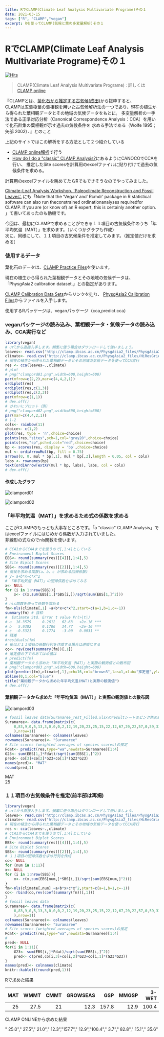 ```yaml
---
title: RでCLAMP(Climate Leaf Analysis Multivariate Programe)その１
date: 2021-03-15
tags: ["R", "CLAMP","vegan"]
excerpt: Rを使ってCLAMP(気候と葉の多変量解析)その１
---
```


# RでCLAMP(Climate Leaf Analysis Multivariate Programe)その１

[![Hits](https://hits.seeyoufarm.com/api/count/incr/badge.svg?url=https%3A%2F%2Fgitpress.io%2F%40statrstart%2FCLAMP01&count_bg=%2379C83D&title_bg=%23555555&icon=&icon_color=%23E7E7E7&title=hits&edge_flat=false)](https://hits.seeyoufarm.com)

> CLAMP(Climate Leaf Analysis Multivariate Programe) : 詳しくは[CLAMP online](http://clamp.ibcas.ac.cn/CLAMP_Home.html) 

『CLAMPとは、[葉化石から推定する古気候(成田)](https://www.jstage.jst.go.jp/article/chitoka/80/0/80_37/_pdf)から抜粋すると、    
CLAMPは広葉樹葉の葉相観を用いた古気候解析法の一つであり，現在の植生から得られた葉相観データとその地域の気候データをもとに，
多変量解析の一手法である正準対応分析（Canonical Correspondence Analysis：CCA）を用いて化石群集の葉相観が示す過去の気候条件を
求める手法である（Wolfe 1995； 矢部 2002）．』とのこと

上記のサイトではこの解析をする方法として２つ紹介している
- [CLAMP online解析](http://clamp.ibcas.ac.cn/CLAMP_Analysis_Online2/enterdata.do)で行う
- [How do I do a "classic" CLAMP Analysis?](http://clamp.ibcas.ac.cn/CLAMP_Classic.html)にあるようにCANOCOでCCAを行い、
推定したSite scoresを計算用のexcelファイルに貼り付けて過去の気候条件を求める。

計算用のexcelファイルを眺めてたらRでもできそうなのでやってみました。

[Climate-Leaf Analysis Workshop. 'Paleoclimate Reconstruction and Fossil Leaves'.](https://www.researchgate.net/publication/309619449_Climate-Leaf_Analysis_Workshop_%27Paleoclimate_Reconstruction_and_Fossil_Leaves%27_Alberta_Palaeontology_Society_-_Paleo_2016)
にも「Note that the ‘Vegan’ and’ Rcmdr’ package in R statistical software can also run theconstrained ordinationanalyses requiredfor CLAMP.
If you are (or know of) an R expert, this is certainly another option. 」て書いてあったのも動機です。

今回は、最初にCLAMPで求めることができる１１項目の古気候条件のうち「年平均気温（MAT）」を求めます。（いくつかグラフも作成）  
次に、同様にして、１１項目の古気候条件を推定してみます。（推定値だけを求める）  

### 使用するデータ

葉化石のデータは、[CLAMP Practice Files](http://clamp.ibcas.ac.cn/CLAMP_Practice.html)を使います。

現在の植生から得られた葉相観データとその地域の気候データは、「PhysgAsia2 calibration dataset.」との指定があります。

[CLAMP Calibration Data Sets](http://clamp.ibcas.ac.cn/CLAMP_Calibration.html)からリンクを辿り、
[PhysgAsia2 Calibration Files](http://clamp.ibcas.ac.cn/CLAMP_PhysgAsia2.html)からファイルを入手します。  

使用するRパッケージは、veganパッケージ（cca,predict.cca）

### veganパッケージの読み込み、葉相観データ・気候データの読み込み、CCA実行など

```R
library(vegan)
# urlから直接入手します。頻繁に使う場合はダウンロードして使いましょう。
leaves<- read.csv("http://clamp.ibcas.ac.cn/PhysgAsia2_files/PhysgAsia2.csv",row.names=1,check.names=F)
climate<- read.csv("http://clamp.ibcas.ac.cn/PhysgAsia2_files/HiResGridMetAsia2.csv",row.names=1,check.names=F)
# 現在の植生から得られた葉相観データとその地域の気候データを使ってCCA実行
res <- cca(leaves~.,climate) 
# plot
# png("clampord01.png",width=600,height=600)
par(mfrow=c(2,2),mar=c(4,4,2,1))
ordiplot(res)
ordiplot(res,c(1,3))
ordiplot(res,c(2,3))
par(mfrow=c(1,1))
# dev.off()
# きれいにプロット（例）
# png("clampord02.png",width=600,height=600)
par(mar=c(4,4,2,1))
# 1-2
cols<- rainbow(11)
choice<- c(1,2)
plot(res, type = 'n',choice=choice)
points(res,"sites",pch=1,col="gray20",choice=choice)
points(res,"sp",pch=4,col="red",choice=choice)
bp <- scores(res, display = 'bp',choice=choice)
mul <- ordiArrowMul(bp, fill = 0.75)
arrows(0, 0, mul * bp[,1], mul * bp[,2],length = 0.05, col = cols)
labs <- rownames(bp)
text(ordiArrowTextXY(mul * bp, labs), labs, col = cols)
# dev.off()
```

#### 作成したグラフ

![clampord01](https://raw.githubusercontent.com/statrstart/statrstart.github.com/master/source/images/clampord01.png)

![clampord02](https://raw.githubusercontent.com/statrstart/statrstart.github.com/master/source/images/clampord02.png)

### 「年平均気温（MAT）」を求めるため式の係数を求める

ここがCLAMPのもっとも大事なところです。「a "classic" CLAMP Analysis」ではexcelファイルにはじめから係数が入力されていました。  
非線形の式なのでnls関数を使います。

```R
# CCA1からCCA4までを使うので[,1:4]としている
# Environment Biplot Scores
EBS<- round(summary(res)[[4]][,1:4],5)
# Site Biplot Scores
SBS<- round(summary(res)[[2]][,1:4],5)
# 気候を求める関数(a、b、c が求める回帰係数)
# y~ a+b*x+c*x^2 
# 「年平均気温（MAT）」の回帰係数を求めてみる
x<- NULL
for (i in 1:nrow(SBS)){
	x<- c(x,sum(EBS[1,]*SBS[i,])/sqrt(sum(EBS[1,]^2)))
}
# nls関数を使って係数を求める
fm<-nls(climate[,1] ~a+b*x+c*x^2,start=c(a=1,b=1,c=-1)) 
summary(fm) # 抜粋
#  Estimate Std. Error t value Pr(>|t|)    
# a  16.3579     0.2612   62.63   <2e-16 ***
# b   5.9302     0.1706   34.77   <2e-16 ***
# c  -0.5321     0.1774   -3.00   0.0031 **    
# 残差
#residuals(fm)
# 後ほど１１項目の係数行列を作成する場合は逆順にする 
co<- rev(coef(summary(fm))[,1])
# 推定値の下でのあてはめ値は
# predict(fm)
# 葉相観データから求めた「年平均気温（MAT）」と実際の観測値との散布図
# png("clampord03.png",width=600,height=600)
plot(predict(fm),climate[,1],pch=16,col="brown3",las=1,xlab="推定値",ylab="実測値",xlim=c(0,30),ylim=c(0,30),xaxs="i",yaxs="i")
abline(0,1,col="blue")
title("葉相観データから求めた年平均気温(MAT)と実際の観測値")
# dev.off()
```

#### 葉相観データから求めた「年平均気温（MAT）」と実際の観測値との散布図

![clampord03](https://raw.githubusercontent.com/statrstart/statrstart.github.com/master/source/images/clampord03.png)

```R
# fossil leaves data(Suranaree_Test_Filled.xlsxのresultシートのピンク色の部分)
Suranaree<- data.frame(matrix(c(
	0,83,9,0,5,13,3,0,0,0,2,12,19,20,23,25,15,22,12,67,20,22,57,0,59,33,6,2,0,98,3
	),nrow=1))
colnames(Suranaree)<- colnames(leaves)
rownames(Suranaree)<- "Suranaree"
# Site scores (weighted averages of species scores)の推定
Fdat<- predict(res,type="wa",newdata=Suranaree)[1:4]
G23<- sum(EBS[1,]*Fdat)/sqrt(sum(EBS[1,]^2))
pred<- co[3]+co[2]*G23+co[1]*(G23*G23)
names(pred)<- "MAT"
round(pred,1)
```

MAT   
 25     

### １１項目の古気候条件を推定(前半部は再掲)

```R
library(vegan)
# urlから直接入手します。頻繁に使う場合はダウンロードして使いましょう。
leaves<- read.csv("http://clamp.ibcas.ac.cn/PhysgAsia2_files/PhysgAsia2.csv",row.names=1,check.names=F)
climate<- read.csv("http://clamp.ibcas.ac.cn/PhysgAsia2_files/HiResGridMetAsia2.csv",row.names=1,check.names=F)
# 現在の植生から得られた葉相観データとその地域の気候データを使ってCCA実行
res <- cca(leaves~.,climate) 
# CCA1からCCA4までを使うので[,1:4]としている
# Environment Biplot Scores
EBS<- round(summary(res)[[4]][,1:4],5)
# Site Biplot Scores
SBS<- round(summary(res)[[2]][,1:4],5)
# １１項目の回帰係数を求め行列を作成
co<- NULL
for (num in 1:11){
x<- NULL
for (i in 1:nrow(SBS)){
	x<- c(x,sum(EBS[num,]*SBS[i,])/sqrt(sum(EBS[num,]^2)))
}
fm<-nls(climate[,num] ~a+b*x+c*x^2,start=c(a=1,b=1,c=-1)) 
co<- rbind(co,rev(coef(summary(fm))[,1]))
}
# fossil leaves data
Suranaree<- data.frame(matrix(c(
	0,83,9,0,5,13,3,0,0,0,2,12,19,20,23,25,15,22,12,67,20,22,57,0,59,33,6,2,0,98,3
	),nrow=1))
colnames(Suranaree)<- colnames(leaves)
rownames(Suranaree)<- "Suranaree"
# Site scores (weighted averages of species scores)の推定
Fdat<- predict(res,type="wa",newdata=Suranaree)[1:4]
#
pred<- NULL
for(i in 1:11){
	G23<- sum(EBS[i,]*Fdat)/sqrt(sum(EBS[i,]^2))
	pred<- c(pred,co[i,3]+co[i,2]*G23+co[i,1]*(G23*G23))
}
names(pred)<- colnames(climate)
knitr::kable(t(round(pred,1)))
```

Rで求めた結果

| MAT| WMMT| CMMT| GROWSEAS|   GSP| MMGSP| 3-WET| 3-DRY|   RH|   SH| ENTHAL|
|---:|----:|----:|--------:|-----:|-----:|-----:|-----:|----:|----:|------:|
|  25| 27.5|   21|     12.3| 157.8|  12.9| 100.4|   3.7| 82.8| 15.1|   35.6|

 
CLAMP ONLINEから求めた結果  

" 25.0"," 27.5"," 21.0"," 12.3","157.7"," 12.9","100.4","  3.7"," 82.8"," 15.1"," 35.6"


